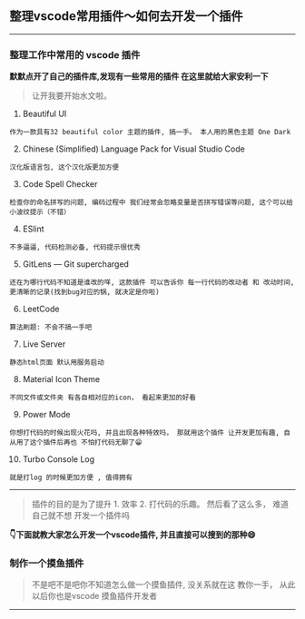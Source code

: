 ## 整理vscode常用插件～如何去开发一个插件

---

### 整理工作中常用的 vscode 插件

**默默点开了自己的插件库,发现有一些常用的插件 在这里就给大家安利一下**

> 让开我要开始水文啦。

1. Beautiful UI 

```
作为一款具有32 beautiful color 主题的插件, 搞一手。 本人用的黑色主题 One Dark
```

2. Chinese (Simplified) Language Pack for Visual Studio Code

```
汉化版语言包, 这个汉化版更加方便
```

3. Code Spell Checker

```
检查你的命名拼写的问题, 编码过程中 我们经常会忽略变量是否拼写错误等问题, 这个可以给小波纹提示（不错）
```

4. ESlint 

```
不多逼逼, 代码检测必备, 代码提示很优秀
```

5. GitLens — Git supercharged

```
还在为哪行代码不知道是谁改的咩, 这款插件 可以告诉你 每一行代码的改动者 和 改动时间, 更清晰的记录(找到bug对应的锅, 就决定是你啦)
```

6. LeetCode

```
算法刷题: 不会不搞一手吧
```

7. Live Server

```
静态html页面 默认用服务启动
```

8. Material Icon Theme

```
不同文件或文件夹 有各自相对应的icon， 看起来更加的好看
```

9. Power Mode

```
你想打代码的时候出现火花吗, 并且出现各种特效吗， 那就用这个插件 让开发更加有趣, 自从用了这个插件后再也 不怕打代码无聊了😁
```

10. Turbo Console Log

```
就是打log 的时候更加方便 , 值得拥有
```

---

> 插件的目的是为了提升 1. 效率 2. 打代码的乐趣。 然后看了这么多， 难道自己就不想 开发一个插件吗

**👇下面就教大家怎么开发一个vscode插件, 并且直接可以搜到的那种😄**

### 制作一个摸鱼插件

> 不是吧不是吧你不知道怎么做一个摸鱼插件, 没关系就在这 教你一手， 从此以后你也是vscode 摸鱼插件开发者




---


